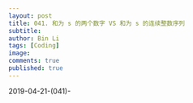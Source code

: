```yaml
---
layout: post
title: 041. 和为 s 的两个数字 VS 和为 s 的连续整数序列
subtitle:
author: Bin Li
tags: [Coding]
image: 
comments: true
published: true
---
```



2019-04-21-(041)-